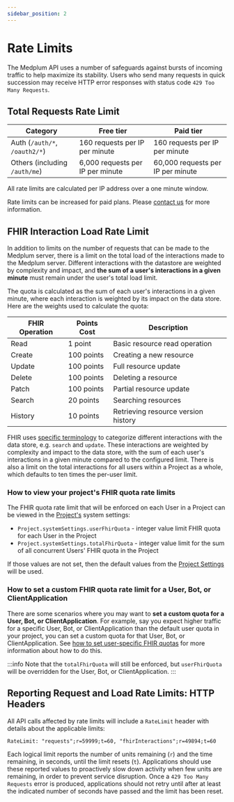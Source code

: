 ```yaml
---
sidebar_position: 2
---
```


# Rate Limits

The Medplum API uses a number of safeguards against bursts of incoming traffic to help maximize its stability. Users who
send many requests in quick succession may receive HTTP error responses with status code `429 Too Many Requests`.

## Total Requests Rate Limit

| Category                      | Free tier                        | Paid tier                         |
| ----------------------------- | -------------------------------- | --------------------------------- |
| Auth (`/auth/*`, `/oauth2/*`) | 160 requests per IP per minute   | 160 requests per IP per minute    |
| Others (including `/auth/me`) | 6,000 requests per IP per minute | 60,000 requests per IP per minute |

All rate limits are calculated per IP address over a one minute window.

Rate limits can be increased for paid plans. Please [contact us](mailto:info+rate-limits@medplum.com?subject=Increase%20rate%20limits) for more information.

## FHIR Interaction Load Rate Limit

In addition to limits on the number of requests that can be made to the Medplum server, there is a limit on the total load of the interactions made to the Medplum server. Different interactions with the datastore are weighted by complexity and impact, and **the sum of a user's interactions in a given minute** must remain under the user's total load limit.

The quota is calculated as the sum of each user's interactions in a given minute, where each interaction is weighted by its impact on the data store. Here are the weights used to calculate the quota:

| FHIR Operation | Points Cost | Description |
|----------------|-------------|-------------|
| Read | 1 point | Basic resource read operation |
| Create | 100 points | Creating a new resource |
| Update | 100 points | Full resource update |
| Delete | 100 points | Deleting a resource |
| Patch | 100 points | Partial resource update |
| Search | 20 points | Searching resources |
| History | 10 points | Retrieving resource version history |

FHIR uses [specific terminology](http://hl7.org/fhir/restful-interaction) to categorize different interactions with
the data store, e.g. `search` and `update`. These interactions are weighted by complexity and impact to the data store,
with the sum of each user's interactions in a given minute compared to the configured limit. There is also
a limit on the total interactions for all users within a Project as a whole, which defaults to ten times the per-user
limit.

### How to view your project's FHIR quota rate limits

The FHIR quota rate limit that will be enforced on each User in a Project can be viewed in the [Project's](/docs/api/fhir/medplum/project) system settings:

- `Project.systemSettings.userFhirQuota` - integer value limit FHIR quota for each User in the Project
- `Project.systemSettings.totalFhirQuota` - integer value limit for the sum of all concurrent Users' FHIR quota in the Project

If those values are not set, then the default values from the [Project Settings](/docs/self-hosting/project-settings#project-system-settings) will be used.

### How to set a custom FHIR quota rate limit for a User, Bot, or ClientApplication

There are some scenarios where you may want to **set a custom quota for a User, Bot, or ClientApplication**. For example, say you expect higher traffic for a specific User, Bot, or ClientApplication than the default user quota in your project, you can set a custom quota for that User, Bot, or ClientApplication. See [how to set user-specific FHIR quotas](/docs/access/user-configuration#user-specific-fhir-quota-rate-limits) for more information about how to do this. 

:::info
Note that the `totalFhirQuota` will still be enforced, but `userFhirQuota` will be overridden for the User, Bot, or ClientApplication.
:::


## Reporting Request and Load Rate Limits: HTTP Headers

All API calls affected by rate limits will include a `RateLimit` header with details about the applicable limits:

```
RateLimit: "requests";r=59999;t=60, "fhirInteractions";r=49894;t=60
```

Each logical limit reports the number of units remaining (`r`) and the time remaining, in seconds, until
the limit resets (`t`). Applications should use these reported values to proactively slow down activity when
few units are remaining, in order to prevent service disruption. Once a `429 Too Many Requests` error is produced,
applications should not retry until after at least the indicated number of seconds have passed and the limit has
been reset.
